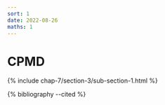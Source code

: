 ```yaml
---
sort: 1
date: 2022-08-26
maths: 1
---
```


# CPMD

{% include chap-7/section-3/sub-section-1.html %}

{% bibliography --cited %}

